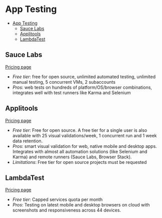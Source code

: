 # App Testing

<!-- TOC depthFrom:2 -->

- [App Testing](#app-testing)
  - [Sauce Labs](#sauce-labs)
  - [Applitools](#applitools)
  - [LambdaTest](#lambdatest)

<!-- /TOC -->

## Sauce Labs

[Pricing page](https://saucelabs.com/beta/signup/OSS/None)

* *Free tier*: free for open source, unlimited automated testing, unlimited manual testing, 5 concurrent VMs, 2 subaccounts
* *Pros*: web tests on hundreds of platform/OS/browser combinations, integrates well with test runners like Karma and Selenium

## Applitools

[Pricing page](https://applitools.com/pricing)

* *Free tier*: Free for open source. A free tier for a single user is also available with 25 visual validations/week, 1 concurrent run and 1 week data retention.
* *Pros*: smart visual validation for web, native mobile and desktop apps. Integrates with almost all automation solutions (like Selenium and Karma) and remote runners (Sauce Labs, Browser Stack).
* *Limitations*: Free tier for open source projects must be requested

## LambdaTest

[Pricing page](https://www.lambdatest.com/pricing)

* *Free tier*: Capped services quota per month
* *Pros*: Testing on latest mobile and desktop browsers on cloud with screenshots and responsiveness across 44 devices.
